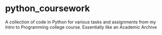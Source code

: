 # python_coursework

A collection of code in Python for various tasks and assignments from my Intro to Programming college course. Essentially like an Academic Archive

